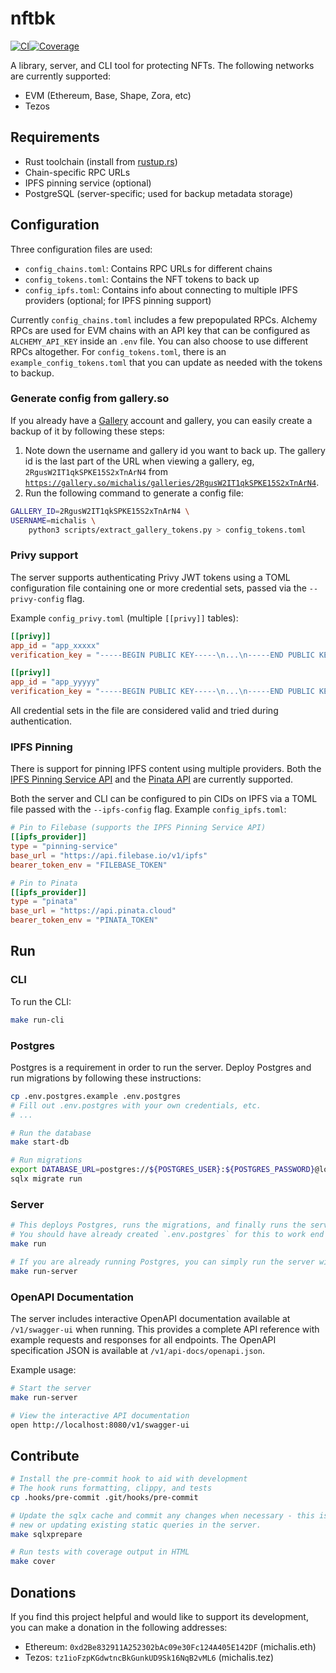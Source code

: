# nftbk

[![CI](https://github.com/0xmichalis/nftbk/actions/workflows/ci.yml/badge.svg)](https://github.com/0xmichalis/nftbk/actions/workflows/ci.yml)[![Coverage](https://coveralls.io/repos/github/0xmichalis/nftbk/badge.svg?branch=main)](https://coveralls.io/github/0xmichalis/nftbk?branch=main)

A library, server, and CLI tool for protecting NFTs. The following networks are currently supported:
- EVM (Ethereum, Base, Shape, Zora, etc)
- Tezos

## Requirements

- Rust toolchain (install from [rustup.rs](https://rustup.rs))
- Chain-specific RPC URLs
- IPFS pinning service (optional)
- PostgreSQL (server-specific; used for backup metadata storage)

## Configuration

Three configuration files are used:
- `config_chains.toml`: Contains RPC URLs for different chains
- `config_tokens.toml`: Contains the NFT tokens to back up
- `config_ipfs.toml`: Contains info about connecting to multiple IPFS providers (optional; for IPFS pinning support)

Currently `config_chains.toml` includes a few prepopulated RPCs. Alchemy RPCs are used for EVM chains with an API key that can be configured as `ALCHEMY_API_KEY` inside an `.env` file. You can also choose to use different RPCs altogether. For `config_tokens.toml`, there is an `example_config_tokens.toml` that you can update as needed with the tokens to backup.

### Generate config from gallery.so

If you already have a [Gallery](https://gallery.so) account and gallery, you can easily create a backup of it by following these steps:
1. Note down the username and gallery id you want to back up. The gallery id is the last part of the URL when viewing a gallery, eg, `2RgusW2IT1qkSPKE15S2xTnArN4`  from [`https://gallery.so/michalis/galleries/2RgusW2IT1qkSPKE15S2xTnArN4`](https://gallery.so/michalis/galleries/2RgusW2IT1qkSPKE15S2xTnArN4).
2. Run the following command to generate a config file:
```sh
GALLERY_ID=2RgusW2IT1qkSPKE15S2xTnArN4 \
USERNAME=michalis \
    python3 scripts/extract_gallery_tokens.py > config_tokens.toml
```

### Privy support

The server supports authenticating Privy JWT tokens using a TOML configuration file containing one or more credential sets, passed via the `--privy-config` flag.

Example `config_privy.toml` (multiple `[[privy]]` tables):

```toml
[[privy]]
app_id = "app_xxxxx"
verification_key = "-----BEGIN PUBLIC KEY-----\n...\n-----END PUBLIC KEY-----\n"

[[privy]]
app_id = "app_yyyyy"
verification_key = "-----BEGIN PUBLIC KEY-----\n...\n-----END PUBLIC KEY-----\n"
```

All credential sets in the file are considered valid and tried during authentication.

### IPFS Pinning

There is support for pinning IPFS content using multiple providers. Both the [IPFS Pinning Service API](https://ipfs.github.io/pinning-services-api-spec/) and the [Pinata API](https://docs.pinata.cloud/api-reference/introduction) are currently supported. 

Both the server and CLI can be configured to pin CIDs on IPFS via a TOML file passed with the `--ipfs-config` flag. Example `config_ipfs.toml`:

```toml
# Pin to Filebase (supports the IPFS Pinning Service API)
[[ipfs_provider]]
type = "pinning-service"
base_url = "https://api.filebase.io/v1/ipfs"
bearer_token_env = "FILEBASE_TOKEN"

# Pin to Pinata
[[ipfs_provider]]
type = "pinata"
base_url = "https://api.pinata.cloud"
bearer_token_env = "PINATA_TOKEN"
```

## Run

### CLI

To run the CLI:

```sh
make run-cli
```

### Postgres

Postgres is a requirement in order to run the server. Deploy Postgres and run migrations by following these instructions:

```sh
cp .env.postgres.example .env.postgres
# Fill out .env.postgres with your own credentials, etc.
# ...

# Run the database
make start-db

# Run migrations
export DATABASE_URL=postgres://${POSTGRES_USER}:${POSTGRES_PASSWORD}@localhost:5432/${POSTGRES_DB}
sqlx migrate run
```

### Server

```sh
# This deploys Postgres, runs the migrations, and finally runs the server
# You should have already created `.env.postgres` for this to work end to end.
make run

# If you are already running Postgres, you can simply run the server with:
make run-server
```

### OpenAPI Documentation

The server includes interactive OpenAPI documentation available at `/v1/swagger-ui` when running. This provides a complete API reference with example requests and responses for all endpoints. The OpenAPI specification JSON is available at `/v1/api-docs/openapi.json`.

Example usage:
```sh
# Start the server
make run-server

# View the interactive API documentation
open http://localhost:8080/v1/swagger-ui
```

## Contribute

```sh
# Install the pre-commit hook to aid with development
# The hook runs formatting, clippy, and tests
cp .hooks/pre-commit .git/hooks/pre-commit

# Update the sqlx cache and commit any changes when necessary - this is needed when developing
# new or updating existing static queries in the server.
make sqlxprepare

# Run tests with coverage output in HTML
make cover
```

## Donations

If you find this project helpful and would like to support its development, you can make a donation in the following addresses:
* Ethereum: `0xd2Be832911A252302bAc09e30Fc124A405E142DF` (michalis.eth)
* Tezos: `tz1ioFzpKGdwtncBkGunkUD9Sk16NqB2vML6` (michalis.tez)
